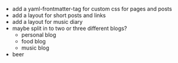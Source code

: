 - add a yaml-frontmatter-tag for custom css for pages and posts
- add a layout for short posts and links
- add a layout for music diary
- maybe split in to two or three different blogs?
    - personal blog
    - food blog
    - music blog
- beer